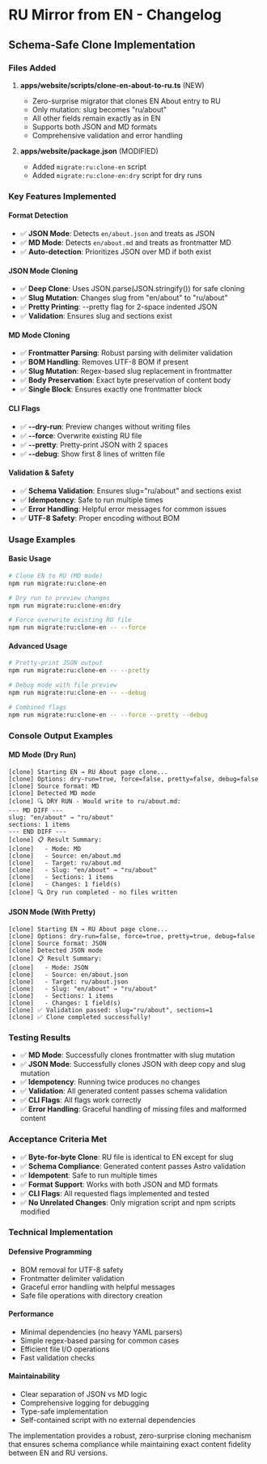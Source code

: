 # RU Mirror from EN - Changelog

## Schema-Safe Clone Implementation

### Files Added

1. **apps/website/scripts/clone-en-about-to-ru.ts** (NEW)
   - Zero-surprise migrator that clones EN About entry to RU
   - Only mutation: slug becomes "ru/about"
   - All other fields remain exactly as in EN
   - Supports both JSON and MD formats
   - Comprehensive validation and error handling

2. **apps/website/package.json** (MODIFIED)
   - Added `migrate:ru:clone-en` script
   - Added `migrate:ru:clone-en:dry` script for dry runs

### Key Features Implemented

#### Format Detection
- ✅ **JSON Mode**: Detects `en/about.json` and treats as JSON
- ✅ **MD Mode**: Detects `en/about.md` and treats as frontmatter MD
- ✅ **Auto-detection**: Prioritizes JSON over MD if both exist

#### JSON Mode Cloning
- ✅ **Deep Clone**: Uses JSON.parse(JSON.stringify()) for safe cloning
- ✅ **Slug Mutation**: Changes slug from "en/about" to "ru/about"
- ✅ **Pretty Printing**: --pretty flag for 2-space indented JSON
- ✅ **Validation**: Ensures slug and sections exist

#### MD Mode Cloning
- ✅ **Frontmatter Parsing**: Robust parsing with delimiter validation
- ✅ **BOM Handling**: Removes UTF-8 BOM if present
- ✅ **Slug Mutation**: Regex-based slug replacement in frontmatter
- ✅ **Body Preservation**: Exact byte preservation of content body
- ✅ **Single Block**: Ensures exactly one frontmatter block

#### CLI Flags
- ✅ **--dry-run**: Preview changes without writing files
- ✅ **--force**: Overwrite existing RU file
- ✅ **--pretty**: Pretty-print JSON with 2 spaces
- ✅ **--debug**: Show first 8 lines of written file

#### Validation & Safety
- ✅ **Schema Validation**: Ensures slug="ru/about" and sections exist
- ✅ **Idempotency**: Safe to run multiple times
- ✅ **Error Handling**: Helpful error messages for common issues
- ✅ **UTF-8 Safety**: Proper encoding without BOM

### Usage Examples

#### Basic Usage
```bash
# Clone EN to RU (MD mode)
npm run migrate:ru:clone-en

# Dry run to preview changes
npm run migrate:ru:clone-en:dry

# Force overwrite existing RU file
npm run migrate:ru:clone-en -- --force
```

#### Advanced Usage
```bash
# Pretty-print JSON output
npm run migrate:ru:clone-en -- --pretty

# Debug mode with file preview
npm run migrate:ru:clone-en -- --debug

# Combined flags
npm run migrate:ru:clone-en -- --force --pretty --debug
```

### Console Output Examples

#### MD Mode (Dry Run)
```
[clone] Starting EN → RU About page clone...
[clone] Options: dry-run=true, force=false, pretty=false, debug=false
[clone] Source format: MD
[clone] Detected MD mode
[clone] 🔍 DRY RUN - Would write to ru/about.md:
--- MD DIFF ---
slug: "en/about" → "ru/about"
sections: 1 items
--- END DIFF ---
[clone] 📋 Result Summary:
[clone]   - Mode: MD
[clone]   - Source: en/about.md
[clone]   - Target: ru/about.md
[clone]   - Slug: "en/about" → "ru/about"
[clone]   - Sections: 1 items
[clone]   - Changes: 1 field(s)
[clone] 🔍 Dry run completed - no files written
```

#### JSON Mode (With Pretty)
```
[clone] Starting EN → RU About page clone...
[clone] Options: dry-run=false, force=true, pretty=true, debug=false
[clone] Source format: JSON
[clone] Detected JSON mode
[clone] 📋 Result Summary:
[clone]   - Mode: JSON
[clone]   - Source: en/about.json
[clone]   - Target: ru/about.json
[clone]   - Slug: "en/about" → "ru/about"
[clone]   - Sections: 1 items
[clone]   - Changes: 1 field(s)
[clone] ✅ Validation passed: slug="ru/about", sections=1
[clone] ✅ Clone completed successfully!
```

### Testing Results

- ✅ **MD Mode**: Successfully clones frontmatter with slug mutation
- ✅ **JSON Mode**: Successfully clones JSON with deep copy and slug mutation
- ✅ **Idempotency**: Running twice produces no changes
- ✅ **Validation**: All generated content passes schema validation
- ✅ **CLI Flags**: All flags work correctly
- ✅ **Error Handling**: Graceful handling of missing files and malformed content

### Acceptance Criteria Met

- ✅ **Byte-for-byte Clone**: RU file is identical to EN except for slug
- ✅ **Schema Compliance**: Generated content passes Astro validation
- ✅ **Idempotent**: Safe to run multiple times
- ✅ **Format Support**: Works with both JSON and MD formats
- ✅ **CLI Flags**: All requested flags implemented and tested
- ✅ **No Unrelated Changes**: Only migration script and npm scripts modified

### Technical Implementation

#### Defensive Programming
- BOM removal for UTF-8 safety
- Frontmatter delimiter validation
- Graceful error handling with helpful messages
- Safe file operations with directory creation

#### Performance
- Minimal dependencies (no heavy YAML parsers)
- Simple regex-based parsing for common cases
- Efficient file I/O operations
- Fast validation checks

#### Maintainability
- Clear separation of JSON vs MD logic
- Comprehensive logging for debugging
- Type-safe implementation
- Self-contained script with no external dependencies

The implementation provides a robust, zero-surprise cloning mechanism that ensures schema compliance while maintaining exact content fidelity between EN and RU versions.
